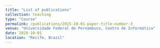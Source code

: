 ```yaml
---
title: "List of publications"
collection: teaching
type: "Course"
permalink: /publications/2015-10-01-paper-title-number-3
venue: "Universidade Federal de Pernambuco, Centro de Informática"
date: 2020-10-01
location: "Recife, Brazil"
---
```


<script src="https://bibbase.org/show?bib=https://dblp.org/pid/75/5629.bib&jsonp=1"></script>

